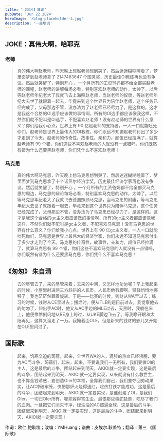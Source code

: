 ```yaml
---
title: '【综合】填词'
pubDate: 'Jun 22 2024'
heroImage: '/blog-placeholder-4.jpg'
description: '一些填词'
---
```


## JOKE：真伟大啊，哈耶克

### 老师

> 真的伟大啊赵老师，昨天晚上想赵老师想到哭了，然后迷迷糊糊睡着了，梦里面梦到赵老师拿了 $2147483647$ 个图灵奖，历史最佳OI教练再也没有争议。然后就笑醒了，特别开心 。一个月所有的工资爸妈都不给全部买赵老师的课程，赵老师的讲解每场必看，特别喜欢赵老师的动作，太帅了。以后等赵老师年纪老大了我就飞去上海照赵老师，当赵老师的奴隶，等赵老师年纪大去世了就跟着一起去，毕竟来到这个世界只为陪伴赵老师，这个任务已经完成了，父母那边不管，没办法为了赵老师已经尽力了，是这样的。这才是我这个合格的OI选手应该做的事情啊，所有的OI选手都应该像我这样，不然你们就不配叫是OI选手，不配喜欢赵老师！没有赵老师的世界有什么意义？你们给我小心点，世界上有 $90$ 亿赵老师的支持者，一人一口就能吐死你们，赵老师是世界上最伟大的OI教练，你们永远不知道赵老师付出了多少才走到了今天。赵老师的传奇性，故事性，亲和力，颜值已经拉满了，就算赵老师有 $99$ 个错，你们这些不喜欢赵老师的人就没有一点错吗，你们既然有错为什么还要黑赵老师，你们凭什么不喜欢赵老师！

### 马克思

> 真的伟大啊马克思，昨天晚上想马克思想到哭了，然后迷迷糊糊睡着了，梦里面梦到马克思拿了十个诺贝尔经济学奖，历史最佳经济学家再也没有争议。然后就笑醒了，特别开心 。一个月所有的工资爸妈都不给全部买马克思的周边，马克思的辩论每场必看，特别喜欢马克思的动作，太帅了。以后等马克思年纪老大了我就飞去德国照顾马克思，当马克思的附庸，等马克思年纪大去世了就跟着一起去，毕竟来到这个世界只为陪伴马克思，这个任务已经完成了，父母那边不管，没办法为了马克思已经尽力了，是这样的。这才是我这个合格的gc主义者应该做的事情啊，所有的gc主义者都应该像我这样，不然你们就不配叫是gc主义者，不配喜欢马克思！没有马克思的世界有什么意义？你们给我小心点，世界上有 $90$ 亿gc主义者，一人一口就能吐死你们，马克思是世界上最伟大的经济学家，你们永远不知道马克思付出了多少才走到了今天。马克思的传奇性，故事性，亲和力，颜值已经拉满了，就算马克思有 $99$ 个错，你们这些不喜欢马克思的人就没有一点错吗，你们既然有错为什么还要黑马克思，你们凭什么不喜欢马克思！

## 《匆匆》 朱自清

> 去的尽管去了，来的尽管来着；去来的中间，又怎样地匆匆呢？早上我起来的时候，小屋里射进两三方斜斜的人民币。人民币他有脚啊，轻轻悄悄地挪移了；我也茫茫然跟着旋转。于是——比赛的时候，钱财从WA里过去；练习的时候，钱财从CE里过去；摆烂时，便从TLE的题目前过去。我觉察他去的匆匆了，伸出手AC时，他又从AC手边的MLE过去，天黑时，我躺在床上，他便伶伶俐俐地从RE身上跨过，从UKE脚边飞去了。等我睁开眼和太阳再见，这算又溜走了一万。我掩着面OLE。但是新来的钱财的影儿又开始在OLE里闪过了。

## 国际歌

> 起来，饥寒交迫的蒟蒻，起来，全世界WA的人，满腔的热血已经沸腾，要为AC而斗争，蒟蒻们，起来，起来，不要说我们一无所有，我们要做OI的主人，这是最后的斗争，团结起来到明天，AKIOI就一定要实现，这是最后的斗争，团结起来到明天，AKIOI就一定要实现，从来就没有什么救世主，也不靠金钱诱惑，要创造OIer的幸福，全靠我们自己，我们要夺回劳动果实，让AC冲破牢笼，快把那炉火烧得通红，趁热打铁才能成功，这是最后的斗争，团结起来到明天，AKIOI就一定要实现，是谁创建了OI，是我们OIer，一切归OIer所有，哪能容得寄生虫，最恨那些毒蛇猛兽，吃尽了我们的血肉。一旦把它们消灭干净，绿油油的AC照遍全球，这是最后的斗争，团结起来到明天，AKIOI就一定要实现，这是最后的斗争，团结起来到明天，AKIOI就一定要实现！

作词：欧仁.鲍耿埃；改编：YMHuang；谱曲：皮埃尔.耿盖特；翻译：萧三  《国际歌》